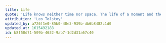 ```yaml
---
title: Life
quote: 'Life knows neither time nor space. The life of a moment and the life of a thousand years, your life, and the life of all visible beings in the world, are equal. To destroy life, or to alter it, is impossible; for life is the one thing that exists.'
attribution: 'Leo Tolstoy'
updated_by: a726f1e0-85b0-48e3-939b-db6b8482c1d0
updated_at: 1615492188
id: b8f50d71-509b-4632-9ab7-1d2d31a67c40
---
```

